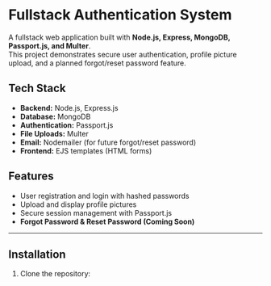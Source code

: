 # Fullstack Authentication System

A fullstack web application built with **Node.js, Express, MongoDB, Passport.js, and Multer**.  
This project demonstrates secure user authentication, profile picture upload, and a planned forgot/reset password feature.



## Tech Stack
- **Backend:** Node.js, Express.js
- **Database:** MongoDB
- **Authentication:** Passport.js
- **File Uploads:** Multer
- **Email:** Nodemailer (for future forgot/reset password)
- **Frontend:** EJS templates (HTML forms)



## Features

- User registration and login with hashed passwords
- Upload and display profile pictures
- Secure session management with Passport.js
- **Forgot Password & Reset Password (Coming Soon)**

---

## Installation

1. Clone the repository:
```bash

